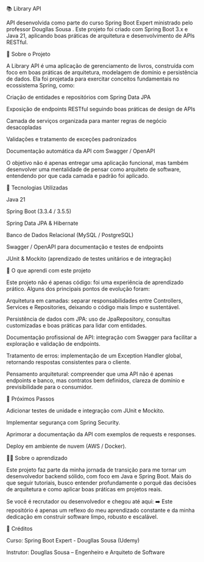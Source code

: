 📚 Library API

API desenvolvida como parte do curso Spring Boot Expert ministrado pelo professor Dougllas Sousa
.
Este projeto foi criado com Spring Boot 3.x e Java 21, aplicando boas práticas de arquitetura e desenvolvimento de APIs RESTful.

🚀 Sobre o Projeto

A Library API é uma aplicação de gerenciamento de livros, construída com foco em boas práticas de arquitetura, modelagem de domínio e persistência de dados.
Ela foi projetada para exercitar conceitos fundamentais no ecossistema Spring, como:

Criação de entidades e repositórios com Spring Data JPA

Exposição de endpoints RESTful seguindo boas práticas de design de APIs

Camada de serviços organizada para manter regras de negócio desacopladas

Validações e tratamento de exceções padronizados

Documentação automática da API com Swagger / OpenAPI

O objetivo não é apenas entregar uma aplicação funcional, mas também desenvolver uma mentalidade de pensar como arquiteto de software, entendendo por que cada camada e padrão foi aplicado.

🧩 Tecnologias Utilizadas

Java 21

Spring Boot (3.3.4 / 3.5.5)

Spring Data JPA & Hibernate

Banco de Dados Relacional (MySQL / PostgreSQL)

Swagger / OpenAPI para documentação e testes de endpoints

JUnit & Mockito (aprendizado de testes unitários e de integração)

📖 O que aprendi com este projeto

Este projeto não é apenas código: foi uma experiência de aprendizado prático. Alguns dos principais pontos de evolução foram:

Arquitetura em camadas: separar responsabilidades entre Controllers, Services e Repositories, deixando o código mais limpo e sustentável.

Persistência de dados com JPA: uso de JpaRepository, consultas customizadas e boas práticas para lidar com entidades.

Documentação profissional de API: integração com Swagger para facilitar a exploração e validação de endpoints.

Tratamento de erros: implementação de um Exception Handler global, retornando respostas consistentes para o cliente.

Pensamento arquitetural: compreender que uma API não é apenas endpoints e banco, mas contratos bem definidos, clareza de domínio e previsibilidade para o consumidor.

🎯 Próximos Passos

Adicionar testes de unidade e integração com JUnit e Mockito.

Implementar segurança com Spring Security.

Aprimorar a documentação da API com exemplos de requests e responses.

Deploy em ambiente de nuvem (AWS / Docker).

👨‍💻 Sobre o aprendizado

Este projeto faz parte da minha jornada de transição para me tornar um desenvolvedor backend sólido, com foco em Java e Spring Boot.
Mais do que seguir tutoriais, busco entender profundamente o porquê das decisões de arquitetura e como aplicar boas práticas em projetos reais.

Se você é recrutador ou desenvolvedor e chegou até aqui:
➡️ Este repositório é apenas um reflexo do meu aprendizado constante e da minha dedicação em construir software limpo, robusto e escalável.

📌 Créditos

Curso: Spring Boot Expert - Dougllas Sousa (Udemy)

Instrutor: Dougllas Sousa – Engenheiro e Arquiteto de Software
